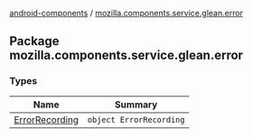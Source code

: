 [android-components](../index.md) / [mozilla.components.service.glean.error](./index.md)

## Package mozilla.components.service.glean.error

### Types

| Name | Summary |
|---|---|
| [ErrorRecording](-error-recording/index.md) | `object ErrorRecording` |
